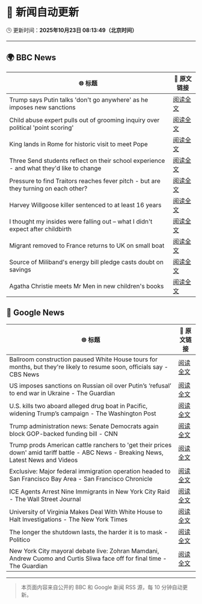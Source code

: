 # 🧠 新闻自动更新

🕒 更新时间：**2025年10月23日 08:13:49（北京时间）**

---

## 🌍 BBC News

| 🌐 标题 | 🔗 原文链接 |
|--------|-------------|
| Trump says Putin talks 'don't go anywhere' as he imposes new sanctions | [阅读全文](https://www.bbc.com/news/articles/cd6758pn6ylo?at_medium=RSS&at_campaign=rss) |
| Child abuse expert pulls out of grooming inquiry over political 'point scoring' | [阅读全文](https://www.bbc.com/news/articles/c629zvnd5lno?at_medium=RSS&at_campaign=rss) |
| King lands in Rome for historic visit to meet Pope | [阅读全文](https://www.bbc.com/news/articles/c07mzye39djo?at_medium=RSS&at_campaign=rss) |
| Three Send students reflect on their school experience - and what they'd like to change | [阅读全文](https://www.bbc.com/news/articles/c891y5n2de8o?at_medium=RSS&at_campaign=rss) |
| Pressure to find Traitors reaches fever pitch - but are they turning on each other? | [阅读全文](https://www.bbc.com/news/articles/c87415422zdo?at_medium=RSS&at_campaign=rss) |
| Harvey Willgoose killer sentenced to at least 16 years | [阅读全文](https://www.bbc.com/news/articles/cvg7ezmly8lo?at_medium=RSS&at_campaign=rss) |
| I thought my insides were falling out – what I didn't expect after childbirth | [阅读全文](https://www.bbc.com/news/articles/ckgk0y18mrvo?at_medium=RSS&at_campaign=rss) |
| Migrant removed to France returns to UK on small boat | [阅读全文](https://www.bbc.com/news/articles/clykzx43v0po?at_medium=RSS&at_campaign=rss) |
| Source of Miliband's energy bill pledge casts doubt on savings | [阅读全文](https://www.bbc.com/news/articles/cwy7gj181k0o?at_medium=RSS&at_campaign=rss) |
| Agatha Christie meets Mr Men in new children's books | [阅读全文](https://www.bbc.com/news/articles/cdx42rv2wgqo?at_medium=RSS&at_campaign=rss) |

## 📰 Google News

| 🌐 标题 | 🔗 原文链接 |
|--------|-------------|
| Ballroom construction paused White House tours for months, but they're likely to resume soon, officials say - CBS News | [阅读全文](https://news.google.com/rss/articles/CBMieEFVX3lxTE1rU1pRTS1iMjlxdHhXSUZtWWFndVNQdVdLWEs5S09uUkI2VUEyRVBMTmRmakJkM3F0UFNmN0pCQWtpbW9XcHk2eFJjeWFqNHJpcmFkQXNQSGNWNlpoUm1wNHV2NVFTVmlZa1dIN08wYVljNkVQVDBRStIBfkFVX3lxTE90cnIxS2ZwaW55dDRRN0JwdGR6bW5EMmU2NzBlZE85SUxrQVRRbE1zcm9SY05tbUV5N0RXOWJtXzhBeXI5Z3V2OTMwaGtXeEYtME11YWRUT0o5S0dTUF9JMHI0a1FHTmV2cDd0LW1lNllWUUN2ckFSdTlqR0FOdw?oc=5) |
| US imposes sanctions on Russian oil over Putin’s ‘refusal’ to end war in Ukraine - The Guardian | [阅读全文](https://news.google.com/rss/articles/CBMiqgFBVV95cUxNVVlBQzh3VFFpQ0JnM1ViTzNZMTVYeWVrWldOejJ0amlmV1BZT1FCZ3FaT0x0c0s5aXV3ZEI3SV9WcnBrX0dySHRVVzNON1Z0UGF5WW0wQTFtcGctUjFOekxjYWV5TVIzbE94XzB3NC1pN0ZROTY5amlDcFd4aTllYlg3ZS1WLXd6X21vTU9EdFREMFJncXpkOUdjSUdYWDB6anhwV0N0U3UxUQ?oc=5) |
| U.S. kills two aboard alleged drug boat in Pacific, widening Trump’s campaign - The Washington Post | [阅读全文](https://news.google.com/rss/articles/CBMingFBVV95cUxNV09qT0hDMERPQm9QbmpQS0FVbENzVjNjdnp4c2U5QmVmS05rM2ZIdUp1bzM0YVBEZVFxcDY2OHpkQVRDT2U5OWptRTJ2b3hMNS1hRW9HQkZtY1NnUURQal9ibG1lZ29qWHEzcmxZUVdYajNRd0pYemNfS09XUW1fYnBxTzAxTFdyOHh0M0RDejU1VXBtR1QzeWdnWWxkdw?oc=5) |
| Trump administration news: Senate Democrats again block GOP-backed funding bill - CNN | [阅读全文](https://news.google.com/rss/articles/CBMihAFBVV95cUxPcmZidXFoLXdqelFzV2dqelNMelo2Njd1YlFuSWpZckhaS21sZFlmbXdxcFpCelNMU1ZTbWFfN2xkc1BqR3FXbUxhdTlVWTFiYnFUbGJ4NWdGdXRrWlEwdDZTS2NFU1hLdDg2UE1kMkZKNzg4Q3Zvd0FjdzA2LW9tUVhPeTU?oc=5) |
| Trump prods American cattle ranchers to 'get their prices down' amid tariff battle - ABC News - Breaking News, Latest News and Videos | [阅读全文](https://news.google.com/rss/articles/CBMiogFBVV95cUxNYlh4bE10WXpncDlnQU5pWTFfNzJYZkx6T2dfY183NDVDNk9wbUdHUm02Y0hONDNfMm12VURSVUFuZlhnbkozaDhiRk1UdFFOQUhnZVBNWl9tM01xekppWlp3LWtqSWhPMjN4MkZGam5kUFFZZ1F6eUc2aTBVOGtDdWgwLXVPRVRMblN6V2pMTnZaMW05Ui1oYmdvZUVyRDBSNEHSAacBQVVfeXFMTTI0TUwzQ3RTd2tHSEE2WTlPUUxfa21EOHUyVGF1dk1LMmR5WHhrNjR1bkpXczBLZ0lLQVVmNEJXa3B1TDdzMnZ4ZHU4cF91UjhVTEItajVlbWFPTDgzOVZtTVQ4WTVySmtnRHZwaHpmSVh6YnVJaU9fUm9VdHdPV0pWTno0cWR5a1lUeEhCejdKNk1tWG9JT1hJOWhYX0p1YVV1eTVLMkk?oc=5) |
| Exclusive: Major federal immigration operation headed to San Francisco Bay Area - San Francisco Chronicle | [阅读全文](https://news.google.com/rss/articles/CBMiiAFBVV95cUxNN3ZPSWZVTURaNTBhaGZkNk5pWm54WnFKY1ZObEUzNTRDdVdPSkpSTFVqS3hLaG5pTmJNaFlQc0d1OG5YVnRxTnY4RHhZYkQyNnJXbnhIYWhjRlpFUFJXa0Z1WFRLYm1SWkRXRHNvLUZMdEw5ZmYtTGNGODVsczFPRkk4MHRuMW9z?oc=5) |
| ICE Agents Arrest Nine Immigrants in New York City Raid - The Wall Street Journal | [阅读全文](https://news.google.com/rss/articles/CBMib0FVX3lxTE5fZVQ4M3NHV192ZlJ2ZXc1SzdGekQwQ2ZraTJiR3Nia0JiM2dkUjlCNU0weThPd1JQWlh2R1JGekNBLWtLbXN4dG05aE9GeXVuZUZCR1VKbUM2MGdQMDI2SEZzMmg4RUkyNUpFWXpyTQ?oc=5) |
| University of Virginia Makes Deal With White House to Halt Investigations - The New York Times | [阅读全文](https://news.google.com/rss/articles/CBMilAFBVV95cUxQdktYNDlhclJfMUpHZVhSQkQ0a3RyY0VHOUZjT3hMQllzcXJTRE01UG5lQzVCYnhrSUhac2lFQnZBQnlPSjlTb05KNWlCSjNSRmVUV1VCUWptaXJBR0xOb19faFlwSGxnZk1Kd1RtaE9lbHRUaDAySTVOQy1DTlFiLUpNYkp0V2x6aTl1SlBmN3UzUFBF?oc=5) |
| The longer the shutdown lasts, the harder it is to mask - Politico | [阅读全文](https://news.google.com/rss/articles/CBMipwFBVV95cUxPY3VyLTN5T2UwcGZuTTFHQ0lpM1psdXpQV0ZZbktDdHNhZGpXMTdsTHlfZngwaGpEdFd5TzZkWFFDZU9YUXpmZHY4X09oeTFwOXBDZjgzYXRXSE1tTW5PdFFXSzEwdUNlY0x6c3BmdjVsWVJNdXM2RlJueU4tczBFSEJVWUhkeFFLWUgwb0F6M1NqbDI4bl81a1VlR2ZUam85MEpjUzZUUQ?oc=5) |
| New York City mayoral debate live: Zohran Mamdani, Andrew Cuomo and Curtis Sliwa face off for final time - The Guardian | [阅读全文](https://news.google.com/rss/articles/CBMinwFBVV95cUxOSXlEZU9sYXdlc1NYNldJTXR6T0FpTlFFa0NWWlNlT3FkV21vam83SmdQZ2Q2bERpTHRKbHF0b2VTMi1QUFd5MVVUZlhpbUh1UHpabmZ5b2M0YjhNTmRQQ05MeVF2MEpMVFNWOWpzZjBCN0pRSHROeFM4czVHSlFxTFpDVGsyellTSkprVWJNbDJrRnVrV2dWaFRGZ2gzeFU?oc=5) |

---
> 本页面内容来自公开的 BBC 和 Google 新闻 RSS 源，每 10 分钟自动更新。